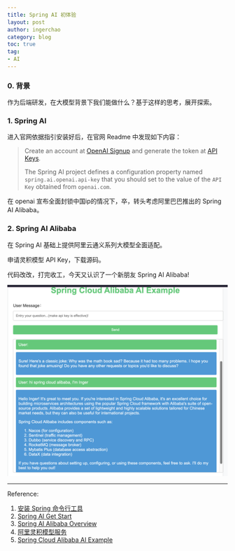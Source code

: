 ```yaml
---
title: Spring AI 初体验
layout: post
author: ingerchao
category: blog
toc: true
tag: 
- AI
---
```


### 0. 背景

作为后端研发，在大模型背景下我们能做什么？基于这样的思考，展开探索。

### 1. Spring AI

进入官网依据指引安装好后，在官网 Readme 中发现如下内容：

> Create an account at [OpenAI Signup](https://platform.openai.com/signup) and generate the token at [API Keys](https://platform.openai.com/account/api-keys).
>
> The Spring AI project defines a configuration property named `spring.ai.openai.api-key` that you should set to the value of the `API Key` obtained from `openai.com`.

在 openai 宣布全面封锁中国ip的情况下，卒，转头考虑阿里巴巴推出的 Spring AI Alibaba。

### 2. Spring AI Alibaba

在 Spring AI 基础上提供阿里云通义系列大模型全面适配。

申请灵积模型 API Key，下载源码。

代码改改，打完收工，今天又认识了一个新朋友 Spring AI Alibaba!

![image-20240627202914281](./../assets/images/program/backend/spring-ai-alibaba.png)

---
Reference:

1. [安装 Spring 命令行工具](https://docs.spring.io/spring-cli/reference/installation.html)
2. [Spring AI Get Start](https://spring.io/projects/spring-ai#overview)
3. [Spring AI Alibaba Overview](https://sca.aliyun.com/docs/2023/user-guide/ai/overview/?spm=5176.29160081.0.0.74801a15dakekm)
4. [阿里灵积模型服务](https://help.aliyun.com/zh/dashscope/developer-reference/activate-dashscope-and-create-an-api-key)
5. [Spring Cloud Alibaba AI Example](https://github.com/alibaba/spring-cloud-alibaba/tree/2023.x/spring-cloud-alibaba-examples/ai-example/spring-cloud-ai-example)
